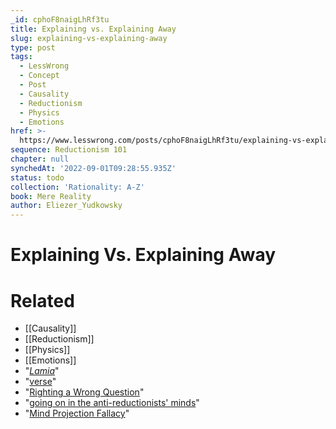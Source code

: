```yaml
---
_id: cphoF8naigLhRf3tu
title: Explaining vs. Explaining Away
slug: explaining-vs-explaining-away
type: post
tags:
  - LessWrong
  - Concept
  - Post
  - Causality
  - Reductionism
  - Physics
  - Emotions
href: >-
  https://www.lesswrong.com/posts/cphoF8naigLhRf3tu/explaining-vs-explaining-away
sequence: Reductionism 101
chapter: null
synchedAt: '2022-09-01T09:28:55.935Z'
status: todo
collection: 'Rationality: A-Z'
book: Mere Reality
author: Eliezer_Yudkowsky
---
```


# Explaining Vs. Explaining Away


# Related

- [[Causality]]
- [[Reductionism]]
- [[Physics]]
- [[Emotions]]
- "[_Lamia_](http://en.wikisource.org/wiki/Lamia)"
- "[verse](http://www.youtube.com/watch?v=Ect-kgxBb4M)"
- "[Righting a Wrong Question](http://www.overcomingbias.com/2008/03/righting-a-wron.html)"
- "[going on in the anti-reductionists' minds](http://www.overcomingbias.com/2008/03/dissolving-the.html)"
- "[Mind Projection Fallacy](http://www.overcomingbias.com/2008/03/mind-projection.html)"